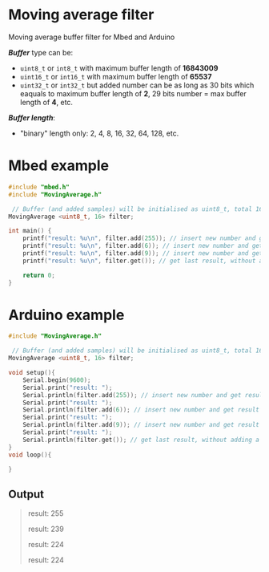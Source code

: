 # Moving average filter
Moving average buffer filter for Mbed and Arduino

**_Buffer_** type can be:
 - `uint8_t` or `int8_t` with maximum buffer length of **16843009**
 - `uint16_t` or `int16_t` with maximum buffer length of **65537**
 - `uint32_t` or `int32_t` but added number can be as long as 30 bits which eaquals to maximum buffer length of **2**, 29 bits number = max buffer length of **4**, etc.

**_Buffer length_**:
- "binary" length only: 2, 4, 8, 16, 32, 64, 128, etc.

# Mbed example
```cpp
#include "mbed.h"
#include "MovingAverage.h"

 // Buffer (and added samples) will be initialised as uint8_t, total 16 samples
MovingAverage <uint8_t, 16> filter;

int main() {
    printf("result: %u\n", filter.add(255)); // insert new number and get result
    printf("result: %u\n", filter.add(6)); // insert new number and get result
    printf("result: %u\n", filter.add(9)); // insert new number and get result
    printf("result: %u\n", filter.get()); // get last result, without adding a newone

    return 0;
}
```
# Arduino example
```cpp
#include "MovingAverage.h"

 // Buffer (and added samples) will be initialised as uint8_t, total 16 samples
MovingAverage <uint8_t, 16> filter;

void setup(){
    Serial.begin(9600);
    Serial.print("result: ");
    Serial.println(filter.add(255)); // insert new number and get result
    Serial.print("result: ");
    Serial.println(filter.add(6)); // insert new number and get result
    Serial.print("result: ");
    Serial.println(filter.add(9)); // insert new number and get result
    Serial.print("result: ");
    Serial.println(filter.get()); // get last result, without adding a newone
}
void loop(){

}
```

## Output
> result: 255
> 
> result: 239
> 
> result: 224
> 
> result: 224
